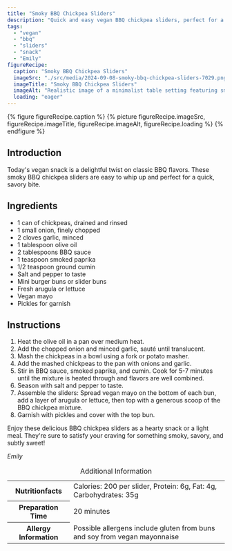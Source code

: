 ```yaml
---
title: "Smoky BBQ Chickpea Sliders"
description: "Quick and easy vegan BBQ chickpea sliders, perfect for a savory snack. Smoky, flavorful, and completely plant-based!"
tags:
  - "vegan"
  - "bbq"
  - "sliders"
  - "snack"
  - "Emily"
figureRecipe: 
  caption: "Smoky BBQ Chickpea Sliders"
  imageSrc: "./src/media/2024-09-08-smoky-bbq-chickpea-sliders-7029.png"
  imageTitle: "Smoky BBQ Chickpea Sliders"
  imageAlt: "Realistic image of a minimalist table setting featuring smoky BBQ chickpea sliders on a small plate, with fresh garnishes and no clutter."
  loading: "eager"
---
```


{% figure figureRecipe.caption %}
{% picture figureRecipe.imageSrc, figureRecipe.imageTitle, figureRecipe.imageAlt, figureRecipe.loading %}
{% endfigure %}

## Introduction

Today's vegan snack is a delightful twist on classic BBQ flavors. These smoky BBQ chickpea sliders are easy to whip up and perfect for a quick, savory bite.

## Ingredients

- 1 can of chickpeas, drained and rinsed
- 1 small onion, finely chopped
- 2 cloves garlic, minced
- 1 tablespoon olive oil
- 2 tablespoons BBQ sauce
- 1 teaspoon smoked paprika
- 1/2 teaspoon ground cumin
- Salt and pepper to taste
- Mini burger buns or slider buns
- Fresh arugula or lettuce
- Vegan mayo
- Pickles for garnish

## Instructions

1. Heat the olive oil in a pan over medium heat.
2. Add the chopped onion and minced garlic, sauté until translucent.
3. Mash the chickpeas in a bowl using a fork or potato masher.
4. Add the mashed chickpeas to the pan with onions and garlic.
5. Stir in BBQ sauce, smoked paprika, and cumin. Cook for 5-7 minutes until the mixture is heated through and flavors are well combined.
6. Season with salt and pepper to taste.
7. Assemble the sliders: Spread vegan mayo on the bottom of each bun, add a layer of arugula or lettuce, then top with a generous scoop of the BBQ chickpea mixture.
8. Garnish with pickles and cover with the top bun.

Enjoy these delicious BBQ chickpea sliders as a hearty snack or a light meal. They're sure to satisfy your craving for something smoky, savory, and subtly sweet!

*Emily*

<table><caption class='sr-only'>Additional Information</caption><tr><th>Nutritionfacts</th><td>Calories: 200 per slider, Protein: 6g, Fat: 4g, Carbohydrates: 35g&nbsp;</td></tr><tr><th>Preparation Time</th><td>20 minutes&nbsp;</td></tr><tr><th>Allergy Information</th><td>Possible allergens include gluten from buns and soy from vegan mayonnaise&nbsp;</td></tr></table>

